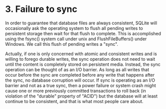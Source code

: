 # 3\.  Failure to sync


In order to guarantee that database files are always consistent, SQLite
will occasionally ask the operating system to flush all pending writes to
persistent storage then wait for that flush to complete. This is 
accomplished using the fsync() system call under unix and
FlushFileBuffers() under Windows. We call this flush of
pending writes a "sync".


Actually, if one is only concerned with atomic and consistent writes and
is willing to forego durable writes, the sync operation does not need
to wait until the content is completely stored on persistent media. Instead,
the sync operation can be thought of as an I/O barrier. As long as all
writes that occur before the sync are completed before any write that happens
after the sync, no database corruption will occur. If sync is operating as
an I/O barrier and not as a true sync, then a power failure or system crash
might cause one or more previously committed transactions to roll back
(in violation of the "durable" property of "ACID") but the database will at
least continue to be consistent, and that is what most people care about.


